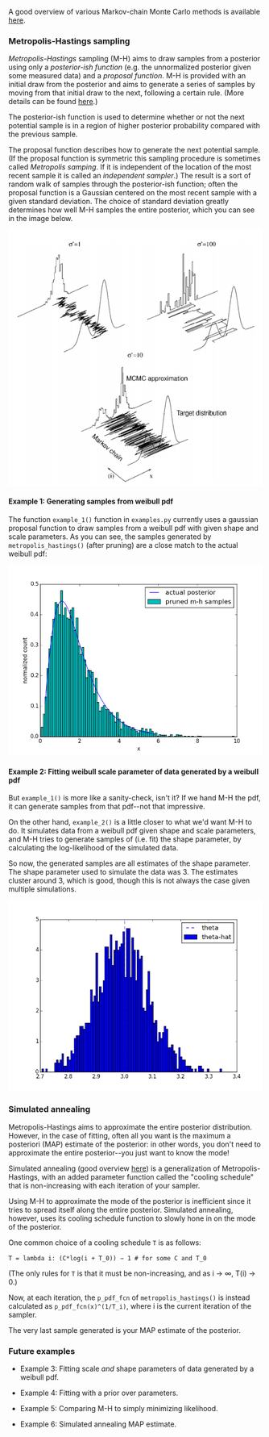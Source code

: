 A good overview of various Markov-chain Monte Carlo methods is available [here](http://citeseerx.ist.psu.edu/viewdoc/download?doi=10.1.1.13.7133&rep=rep1&type=pdf).

### Metropolis-Hastings sampling

_Metropolis-Hastings_ sampling (M-H) aims to draw samples from a posterior using only a _posterior-ish function_ (e.g. the unnormalized posterior given some measured data) and a _proposal function_. M-H is provided with an initial draw from the posterior and aims to generate a series of samples by moving from that initial draw to the next, following a certain rule. (More details can be found [here](http://www.journalofvision.org/content/5/5/8.short).)

The posterior-ish function is used to determine whether or not the next potential sample is in a region of higher posterior probability compared with the previous sample.

The proposal function describes how to generate the next potential sample. (If the proposal function is symmetric this sampling procedure is sometimes called _Metropolis samping_. If it is independent of the location of the most recent sample it is called an _independent sampler_.) The result is a sort of random walk of samples through the posterior-ish function; often the proposal function is a Gaussian centered on the most recent sample with a given standard deviation. The choice of standard deviation greatly determines how well M-H samples the entire posterior, which you can see in the image below.

![Example of proposal function of M-H](/img/proposal-fcn.png?raw=true "Example of proposal function of M-H")

#### Example 1: Generating samples from weibull pdf

The function `example_1()` function in `examples.py` currently uses a gaussian proposal function to draw samples from a weibull pdf with given shape and scale parameters. As you can see, the samples generated by `metropolis_hastings()` (after pruning) are a close match to the actual weibull pdf:

![Example of posterior samples from M-H](/img/example-1.png?raw=true "Example of posterior samples from M-H")

#### Example 2: Fitting weibull scale parameter of data generated by a weibull pdf

But `example_1()` is more like a sanity-check, isn't it? If we hand M-H the pdf, it can generate samples from that pdf--not that impressive.

On the other hand, `example_2()` is a little closer to what we'd want M-H to do. It simulates data from a weibull pdf given shape and scale parameters, and M-H tries to generate samples of (i.e. fit) the shape parameter, by calculating the log-likelihood of the simulated data.

So now, the generated samples are all estimates of the shape parameter. The shape parameter used to simulate the data was 3. The estimates cluster around 3, which is good, though this is not always the case given multiple simulations.

![Example of posterior samples from M-H](/img/example-2.png?raw=true "Example of posterior samples from M-H")

### Simulated annealing

Metropolis-Hastings aims to approximate the entire posterior distribution. However, in the case of fitting, often all you want is the maximum a posteriori (MAP) estimate of the posterior: in other words, you don't need to approximate the entire posterior--you just want to know the mode!

Simulated annealing (good overview [here](http://stuff.mit.edu/~dbertsim/papers/Optimization/Simulated%20annealing.pdf)) is a generalization of Metropolis-Hastings, with an added parameter function called the "cooling schedule" that is non-increasing with each iteration of your sampler. 

Using M-H to approximate the mode of the posterior is inefficient since it tries to spread itself along the entire posterior. Simulated annealing, however, uses its cooling schedule function to slowly hone in on the mode of the posterior.

One common choice of a cooling schedule `T` is as follows:

    T = lambda i: (C*log(i + T_0)) − 1 # for some C and T_0

(The only rules for `T` is that it must be non-increasing, and as i -> ∞, T(i) -> 0.)

Now, at each iteration, the `p_pdf_fcn` of `metropolis_hastings()` is instead calculated as `p_pdf_fcn(x)^(1/T_i)`, where i is the current iteration of the sampler.

The very last sample generated is your MAP estimate of the posterior.


### Future examples

* Example 3: Fitting scale _and_ shape parameters of data generated by a weibull pdf.

* Example 4: Fitting with a prior over parameters.

* Example 5: Comparing M-H to simply minimizing likelihood.

* Example 6: Simulated annealing MAP estimate.
